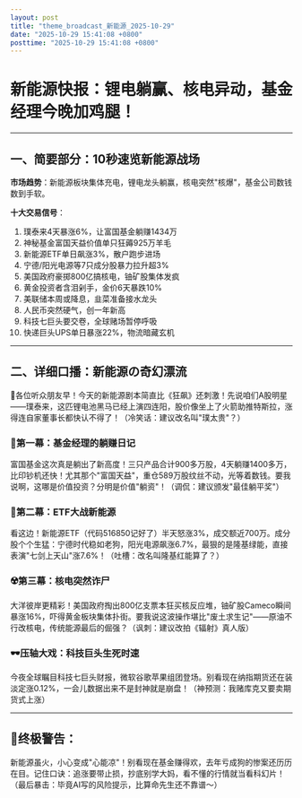 ```yaml
---
layout: post
title: "theme_broadcast_新能源_2025-10-29"
date: "2025-10-29 15:41:08 +0800"
posttime: "2025-10-29 15:41:08 +0800"
---
```


# 新能源快报：锂电躺赢、核电异动，基金经理今晚加鸡腿！

---

## 一、简要部分：10秒速览新能源战场

**市场趋势**：新能源板块集体充电，锂电龙头躺赢，核电突然"核爆"，基金公司数钱数到手软。

**十大交易信号**：
1. 璞泰来4天暴涨6%，让富国基金躺赚1434万
2. 神秘基金富国天益价值单只狂薅925万羊毛
3. 新能源ETF单日飙涨3%，散户跑步进场
4. 宁德/阳光电源等7只成分股暴力拉升超3%
5. 美国政府豪掷800亿搞核电，铀矿股集体发疯
6. 黄金投资者含泪剁手，金价6天暴跌10%
7. 美联储本周或降息，韭菜准备接水龙头
8. 人民币突然硬气，创一年新高
9. 科技七巨头要交卷，全球赌场暂停呼吸
10. 快递巨头UPS单日暴涨22%，物流暗藏玄机

---

## 二、详细口播：新能源の奇幻漂流

📢各位听众朋友早！今天的新能源剧本简直比《狂飙》还刺激！先说咱们A股明星——璞泰来，这匹锂电池黑马已经上演四连阳，股价像坐上了火箭助推特斯拉，涨得连自家董事长都快认不得了！（冷笑话：建议改名叫"璞太贵"？）

### 🚀第一幕：基金经理的躺赚日记
富国基金这次真是躺出了新高度！三只产品合计900多万股，4天躺赚1400多万，比印钞机还快！尤其那个"富国天益"，重仓589万股纹丝不动，光等着数钱。要我说啊，这哪是价值投资？分明是价值"躺资"！（调侃：建议颁发"最佳躺平奖"）

### 🔋第二幕：ETF大战新能源
看这边！新能源ETF（代码516850记好了）半天怒涨3%，成交额近700万。成分股个个生猛：宁德时代稳如老狗，阳光电源飙涨6.7%，最狠的是隆基绿能，直接表演"七剑上天山"涨7.6%！（吐槽：改名叫隆基红能算了？）

### ☢️第三幕：核电突然诈尸
大洋彼岸更精彩！美国政府掏出800亿支票本狂买核反应堆，铀矿股Cameco瞬间暴涨16%，吓得黄金板块集体扑街。要我说这波操作堪比"废土求生记"——原油不行改核电，传统能源最后的倔强？（讽刺：建议改拍《辐射》真人版）

### 🕶️压轴大戏：科技巨头生死时速
今夜全球瞩目科技七巨头财报，微软谷歌苹果组团登场。别看现在纳指期货还在装淡定涨0.12%，一会儿数据出来不是封神就是崩盘！（神预测：我赌库克又要卖期货式上涨）

---

## 📣终极警告：
新能源虽火，小心变成"心能凉"！别看现在基金赚得欢，去年亏成狗的惨案还历历在目。记住口诀：追涨要带止损，抄底别学大妈，看不懂的行情就当看科幻片！（最后暴击：毕竟AI写的风险提示，比算命先生还不靠谱～）